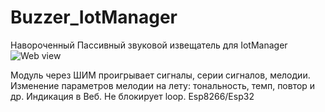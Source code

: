 # Buzzer_IotManager
Навороченный Пассивный звуковой извещатель для IotManager
![Web view](https://github.com/CHE77/Buzzer_IotManager/assets/4175310/1dc575e5-70a8-4f8b-b0b1-850317de08ad)


Модуль через ШИМ проигрывает сигналы, серии сигналов, мелодии. Изменение параметров мелодии на лету: тональность, темп, повтор и др. Индикация в Веб. Не блокирует loop. Esp8266/Esp32
